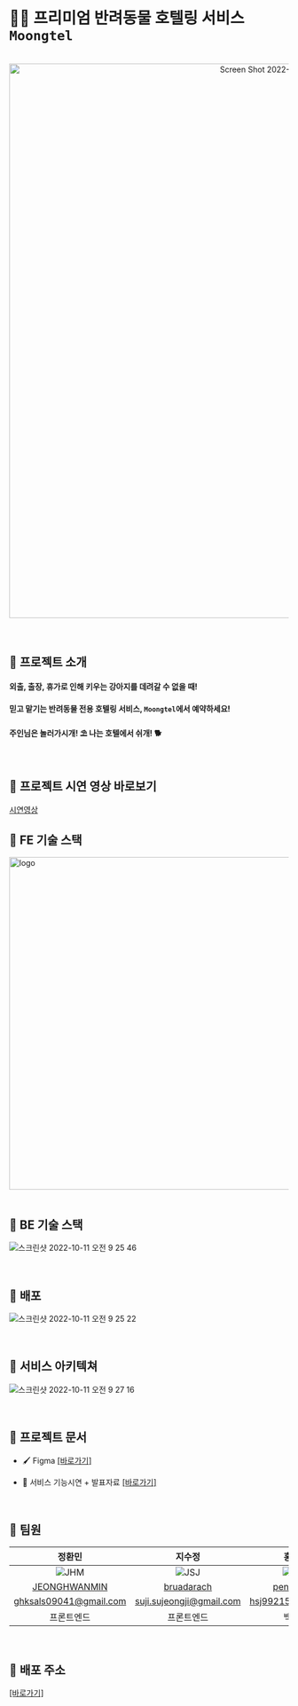 # :service_dog:  프리미엄 반려동물 호텔링 서비스 `Moongtel` 
<br>
<div align="center" style="display:flex;">
<!--     <img src="./client/public/svg/Logoimg.png" width="450" alt="logo"/> -->
<!--   <img width="800" alt="Screen Shot 2022-09-18 at 2 12 26 AM" src="https://user-images.githubusercontent.com/55401378/190868662-045e14c9-9baa-4f22-96af-036044681e15.png"> -->
  <img width="1000" alt="Screen Shot 2022-09-18 at 2 14 10 AM" src="https://user-images.githubusercontent.com/55401378/190868726-9b9b0529-f8e7-4c15-b6f0-23987f5f0230.png">
</div>


<br>
<br>

## 🌟 프로젝트 소개
#### 외출, 출장, 휴가로 인해 키우는 강아지를 데려갈 수 없을 때!
#### 믿고 맡기는 반려동물 전용 호텔링 서비스, `Moongtel`에서 예약하세요! 
#### 주인님은 놀러가시개! ⛱ 나는 호텔에서 쉬개! 🐕

<br>

## 🌟 프로젝트 시연 영상 바로보기
[시연영상](https://www.youtube.com/watch?v=5PUuhUXRnJs)

## 🌟 FE 기술 스택

<div align="left" style="display:flex;">
    <img src="https://user-images.githubusercontent.com/65848374/190868327-d98f8151-0fff-4dba-b220-c34f041aedb7.jpg" width="600" alt="logo"/>
</div>

<br>

## 🌟 BE 기술 스택

![스크린샷 2022-10-11 오전 9 25 46](https://user-images.githubusercontent.com/81212210/194971814-4d48eab2-1cb3-48e3-8016-d319937edfca.png)

<br>

## 🌟 배포
![스크린샷 2022-10-11 오전 9 25 22](https://user-images.githubusercontent.com/81212210/194971782-078d8f96-a0a2-4aed-aa9f-71cbfe988c2a.png)

<br>

## 🌟 서비스 아키텍쳐
![스크린샷 2022-10-11 오전 9 27 16](https://user-images.githubusercontent.com/81212210/194971943-fb57d803-3723-4711-9011-e742728679d1.png)

<br>

## 🌟 프로젝트 문서

- 🖌 Figma [[바로가기]](https://www.figma.com/file/IPeBo0ZKWKwJXa619E7rUY/Project-Moongtel?node-id=0%3A1)

- 📣 서비스 기능시연 + 발표자료 [[바로가기]](https://docs.google.com/presentation/d/1kDworaqfeTy1xYk_0UvHv_eAEzKO9PDQGQ9jYQXXZA8/edit?usp=sharing)

<br>

## 🌟 팀원

정환민|지수정|홍성주|황병수|이동주
:-:|:-:|:-:|:-:|:-:
![JHM](https://avatars.githubusercontent.com/u/65848374?s=150&v=4)|![JSJ](https://avatars.githubusercontent.com/u/55401378?s=150&v=4)|![HSJ](https://avatars.githubusercontent.com/u/96187152?s=150&v=4)|![HBS](https://avatars.githubusercontent.com/u/101438447?s=150&v=4)| ![LDJ](https://avatars.githubusercontent.com/u/81212210?s=150&v=4)
[JEONGHWANMIN](https://github.com/JEONGHWANMIN)|[bruadarach](https://github.com/bruadarach)|[penrose15](https://github.com/penrose15)|[moodeary](https://github.com/moodeary)|[DZOOOOO](https://github.com/DZOOOOO)
ghksals09041@gmail.com|suji.sujeongji@gmail.com|hsj99215@gmail.com|moodeary@gmail.com|dzpro0327@naver.com
프론트엔드|프론트엔드|백엔드|백엔드|팀장, 백엔드


<br>


## 🌟 배포 주소

[[바로가기]](https://moongtel.vercel.app/)
